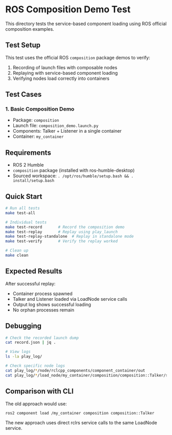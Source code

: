 # ROS Composition Demo Test

This directory tests the service-based component loading using ROS official composition examples.

## Test Setup

This test uses the official ROS `composition` package demos to verify:
1. Recording of launch files with composable nodes
2. Replaying with service-based component loading
3. Verifying nodes load correctly into containers

## Test Cases

### 1. Basic Composition Demo
- Package: `composition`
- Launch file: `composition_demo.launch.py`
- Components: Talker + Listener in a single container
- Container: `my_container`

## Requirements

- ROS 2 Humble
- `composition` package (installed with ros-humble-desktop)
- Sourced workspace: `. /opt/ros/humble/setup.bash && . install/setup.bash`

## Quick Start

```bash
# Run all tests
make test-all

# Individual tests
make test-record       # Record the composition demo
make test-replay       # Replay using play_launch
make test-replay-standalone  # Replay in standalone mode
make test-verify       # Verify the replay worked

# Clean up
make clean
```

## Expected Results

After successful replay:
- Container process spawned
- Talker and Listener loaded via LoadNode service calls
- Output log shows successful loading
- No orphan processes remain

## Debugging

```bash
# Check the recorded launch dump
cat record.json | jq .

# View logs
ls -la play_log/

# Check specific node logs
cat play_log/*/node/rclcpp_components/component_container/out
cat play_log/*/load_node/my_container/composition/composition::Talker/service_response.0
```

## Comparison with CLI

The old approach would use:
```bash
ros2 component load /my_container composition composition::Talker
```

The new approach uses direct rclrs service calls to the same LoadNode service.
